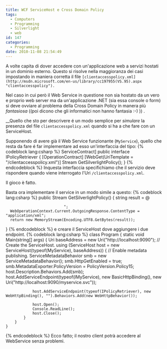 ```yaml
---
title: WCF ServiceHost e Cross Domain Policy
tags:
  - Computers
  - Programming
  - Silverlight
  - web
id: 147
categories:
  - Programming
date: 2010-11-08 21:54:49
---
```


A volte capita di dover accedere con un'applicazione web a servizi hostati in un dominio esterno. Questo si risolve nella maggioranza dei casi impostando in maniera corretta il file `[clientaccesspolicy.xml](http://msdn.microsoft.com/en-us/library/cc197955(VS.95).aspx "clientaccesspolicy"). `

Nel caso in cui però il Web Service in questione non sia hostato da un vero e proprio web server ma da un'applicazione .NET (sia essa console o form) si deve ovviare al problema della Cross Domain Policy in manera più _fantasiosa_ ((poi dicono che gli informatici non hanno fantasia :-) )) .

_<!--more-->_Quello che sto per descrivere é un modo semplice per _simulare_ la presenza del file `clientaccesspolicy.xml` quando si ha a che fare con un ServiceHost.

Supponendo di avere già il Web Service funzionante (`MyService`), quello che resta da fare é far implementare ad esso un'interfaccia del tipo:
{% codeblock lang:csharp %}
ServiceContract]
public interface IPolicyRetriever
{
    [OperationContract]
    [WebGet(UriTemplate = "/clientaccesspolicy.xml")]
    Stream GetSilverlightPolicy();
}
{% endcodeblock %}
Inquesta interfaccia specifichiamo che il servizio deve rispondere quando viene interrogato l'Uri `/clientaccesspolicy.xml`.

Il gioco è fatto.

Basta ora implementare il service in un modo simile a questo:
{% codeblock lang:csharp %}
public Stream GetSilverlightPolicy()
{
       string result = @

                              ";
      WebOperationContext.Current.OutgoingResponse.ContentType = "application/xml";
      return new MemoryStream(Encoding.UTF8.GetBytes(result));
}
{% endcodeblock %}
e creare il ServiceHost dove aggiungere i due endpoint.
{% codeblock lang:csharp %}
class Program
    {
        static void Main(string[] args)
        {
            Uri baseAddress = new Uri("http://localhost:9090");
            // Create the ServiceHost.
            using (ServiceHost host = new ServiceHost(typeof(MyService), baseAddress))
            {
                // Enable metadata publishing.
                ServiceMetadataBehavior smb = new ServiceMetadataBehavior();
                smb.HttpGetEnabled = true;
                smb.MetadataExporter.PolicyVersion = PolicyVersion.Policy15;
                host.Description.Behaviors.Add(smb);
                host.AddServiceEndpoint(typeof(IMyService), new BasicHttpBinding(), new Uri("http://localhost:9090/myservice.svc"));

                host.AddServiceEndpoint(typeof(IPolicyRetriever), new WebHttpBinding(), "").Behaviors.Add(new WebHttpBehavior());

                host.Open();
                Console.ReadLine();
                host.Close();
            }
        }
    }
{% endcodeblock %}
Ecco fatto; il nostro client potrà accedere al WebService senza problemi.
